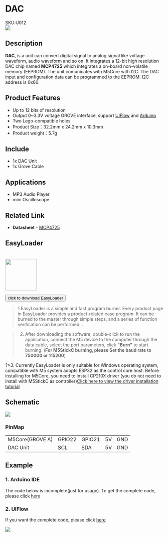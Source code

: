 # DAC

<div class="badge badge-pill badge-primary product_sku_tag">SKU:U012</div>

<div class="product_pic"><img src="assets/img/product_pics/unit/M5GO_Unit_dac.webp"></div>

## Description

**DAC**, is a unit can convert digital signal to analog signal like voltage waveform, audio waveform and so on. It integrates a 12-bit high resolution DAC chip named **MCP4725** which integrates a on-board non-volatile memory (EEPROM). The unit comunicates with M5Core with I2C. The DAC input and configuration data can be programmed to the EEPROM. I2C address is 0x60.

## Product Features

-  Up to 12 bits of resolution
-  Output 0~3.3V voltage
  GROVE interface, support [UIFlow](http://flow.m5stack.com) and [Arduino](http://www.arduino.cc)
-  Two Lego-compatible holes
-  Product Size：32.2mm x 24.2mm x 10.3mm
-  Product weight：5.7g

## Include

- 1x DAC Unit
- 1x Grove Cable

## Applications

-  MP3 Audio Player
-  mini Oscilloscope

## Related Link

-  **Datasheet** - [MCP4725](https://m5stack.oss-cn-shenzhen.aliyuncs.com/resource/docs/datasheet/unit/MCP4725_en.pdf)


## EasyLoader

<img src="https://m5stack.oss-cn-shenzhen.aliyuncs.com/image/EasyLoader_logo.webp" width="100px" style="margin-top:20px">

<a href="https://m5stack.oss-cn-shenzhen.aliyuncs.com/EasyLoader/Unit/EasyLoader_DAC.exe"><button type="button" class="btn btn-primary">click to download EasyLoader</button></a>

>1.EasyLoader is a simple and fast program burner. Every product page in EasyLoader provides a product-related case program. It can be burned to the master through simple steps, and a series of function verification can be performed. .

>2. After downloading the software, double-click to run the application, connect the M5 device to the computer through the data cable, select the port parameters, click **"Burn"** to start burning. (**For M5StickC burning, please Set the baud rate to 750000 or 115200**)

?>3. Currently EasyLoader is only suitable for Windows operating system, compatible with M5 system adopts ESP32 as the control core host. Before installing for M5Core, you need to install CP210X driver (you do not need to install with M5StickC as controller)[Click here to view the driver installation tutorial](en/related_documents/M5Burner#install-usb-driver)

## Schematic

<img src="assets/img/product_pics/unit/dac_sch.JPG">

### PinMap

<table>
 <tr><td>M5Core(GROVE A)</td><td>GPIO22</td><td>GPIO21</td><td>5V</td><td>GND</td></tr>
 <tr><td>DAC Unit</td><td>SCL</td><td>SDA</td><td>5V</td><td>GND</td></tr>
</table>

## Example

### 1. Arduino IDE

The code below is incomplete(just for usage). To get the complete code, please click [here](https://github.com/m5stack/M5Stack/tree/master/examples/Unit/DAC_MCP4725)

### 2. UIFlow

If you want the complete code, please click [here](https://github.com/m5stack/M5-ProductExampleCodes/tree/master/Unit/DAC/UIFlow)

<img src="assets/img/product_pics/unit/dac.webp">

<script>

   var purchase_link = 'https://m5stack.com/collections/m5-unit/products/dac-unit';

   anchor_search(purchase_link);
   scrollFunc();

</script>